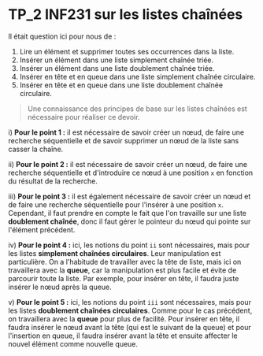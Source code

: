 # TP_2 INF231 sur les listes chaînées

Il était question ici pour nous de :

1.  Lire un élément et supprimer toutes ses occurrences dans la liste.
2.  Insérer un élément dans une liste simplement chaînée triée.
3.  Insérer un élément dans une liste doublement chaînée triée.
4.  Insérer en tête et en queue dans une liste simplement chaînée circulaire.
5.  Insérer en tête et en queue dans une liste doublement chaînée circulaire.

> Une connaissance des principes de base sur les listes chaînées est nécessaire pour réaliser ce devoir.

i) **Pour le point 1 :** il est nécessaire de savoir créer un nœud, de faire une recherche séquentielle et de savoir supprimer
un nœud de la liste sans casser la chaîne.

ii) **Pour le point 2 :** il est nécessaire de savoir créer un nœud, de faire une recherche séquentielle et d'introduire 
ce nœud à une position `x` en fonction du résultat de la recherche.

iii) **Pour le point 3 :** il est également nécessaire de savoir créer un nœud et de faire une recherche séquentielle pour 
l'insérer à une position `x`. Cependant, il faut prendre en compte le fait que l'on travaille sur une liste **doublement chaînée**, donc il faut gérer le pointeur du nœud qui pointe sur l'élément précédent.

iv) **Pour le point 4 :** ici, les notions du point `ii` sont nécessaires, mais pour les listes **simplement chaînées
circulaires**. Leur manipulation est particulière. On a l'habitude de travailler avec la tête de liste, mais ici on travaillera
avec la **queue**, car la manipulation est plus facile et évite de parcourir toute la liste. Par exemple, pour insérer en tête,
il faudra juste insérer le nœud après la queue.

v) **Pour le point 5 :** ici, les notions du point `iii` sont nécessaires, mais pour les listes **doublement chaînées
circulaires**. Comme pour le cas précédent, on travaillera avec la **queue** pour plus de facilité. Pour insérer en tête,
il faudra insérer le nœud avant la tête (qui est le suivant de la queue) et pour l'insertion en queue, il faudra insérer
avant la tête et ensuite affecter le nouvel élément comme nouvelle queue.
